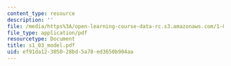 ```yaml
---
content_type: resource
description: ''
file: /media/https%3A/open-learning-course-data-rc.s3.amazonaws.com/1-051-structural-engineering-design-fall-2003/ef91da12305028bd5a78ed3650b904aa_s1_03_model.pdf
file_type: application/pdf
resourcetype: Document
title: s1_03_model.pdf
uid: ef91da12-3050-28bd-5a78-ed3650b904aa
---
```

